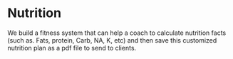 # Nutrition
We build a fitness system that can help a coach to calculate nutrition facts (such as. Fats, protein, Carb, NA, K, etc) and then save this customized nutrition plan as a pdf file to send to clients. 
